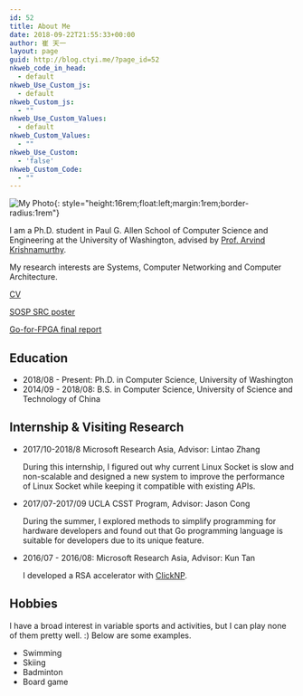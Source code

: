 ```yaml
---
id: 52
title: About Me
date: 2018-09-22T21:55:33+00:00
author: 崔 天一
layout: page
guid: http://blog.ctyi.me/?page_id=52
nkweb_code_in_head:
  - default
nkweb_Use_Custom_js:
  - default
nkweb_Custom_js:
  - ""
nkweb_Use_Custom_Values:
  - default
nkweb_Custom_Values:
  - ""
nkweb_Use_Custom:
  - 'false'
nkweb_Custom_Code:
  - ""
---
```


![My Photo](/imgs/homepage_photo.jpg){: style="height:16rem;float:left;margin:1rem;border-radius:1rem"}

I am a Ph.D. student in Paul G. Allen School of Computer Science and Engineering at the University of Washington, advised by [Prof. Arvind Krishnamurthy](https://www.cs.washington.edu/people/faculty/arvind). 

My research interests are Systems, Computer Networking and Computer Architecture.

[CV](https://blog.ctyi.me/wp-content/uploads/2014/06/resume.pdf)

[SOSP SRC poster](https://blog.ctyi.me/wp-content/uploads/2014/06/workSOSP.Poster.IPC_.pdf)

[Go-for-FPGA final report](https://blog.ctyi.me/wp-content/uploads/2014/06/fpga-compilation-framework.pdf)

## Education
 * 2018/08 - Present: Ph.D. in Computer Science, University of Washington
 * 2014/09 - 2018/08: B.S. in Computer Science, University of Science and Technology of China

## Internship & Visiting Research
* 2017/10-2018/8 Microsoft Research Asia, Advisor: Lintao Zhang
   
  During this internship, I figured out why current Linux Socket is slow and non-scalable and designed a new system to improve the performance of Linux Socket while keeping it compatible with existing APIs.

* 2017/07-2017/09 UCLA CSST Program, Advisor: Jason Cong
  
  During the summer, I explored methods to simplify programming for hardware developers and found out that Go programming language is suitable for developers due to its unique feature.

 * 2016/07 - 2016/08: Microsoft Research Asia, Advisor: Kun Tan

   I developed a RSA accelerator with [ClickNP](https://www.microsoft.com/en-us/research/wp-content/uploads/2016/07/main-4.pdf).

## Hobbies

I have a broad interest in variable sports and activities, but I can play none of them pretty well. :) Below are some examples.

 * Swimming
 * Skiing
 * Badminton
 * Board game